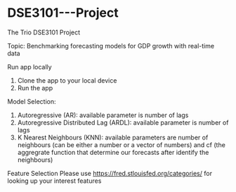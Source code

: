 # DSE3101---Project
The Trio DSE3101 Project

Topic: Benchmarking forecasting models for GDP growth with real-time data

Run app locally
1. Clone the app to your local device
2. Run the app

Model Selection:
1. Autoregressive (AR): available parameter is number of lags
2. Autoregressive Distributed Lag (ARDL): available parameter is number of lags
3. K Nearest Neighbours (KNN): available parameters are number of neighbours (can be either a number or a vector of numbers) and cf (the aggregrate function that determine our forecasts after identify the neighbours)


Feature Selection
Please use https://fred.stlouisfed.org/categories/ for looking up your interest features
